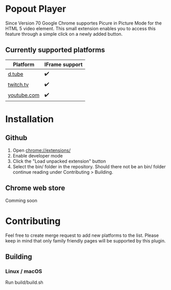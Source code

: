 # Popout Player
Since Version 70 Google Chrome supportes Picure in Picture Mode for the HTML 5 video element. This small extension enables you to access this feature through a simple click on a newly added button.

## Currently supported platforms
Platform|IFrame support
-|-
[d.tube](https://d.tube)| :heavy_check_mark: 
[twitch.tv](https://twitch.tv)| :heavy_check_mark:
[youtube.com](https://youtube.com)| :heavy_check_mark:

# Installation

## Github
1. Open [chrome://extensions/](chrome://extensions/)
1. Enable developer mode
1. Click the "Load unpacked extension" button
1. Select the bin/ folder in the repository. Should there not be an bin/ folder continue reading under Contributing > Building.

## Chrome web store
Comming soon

# Contributing
Feel free to create merge request to add new platforms to the list. Please keep in mind that only family friendly pages will be supported by this plugin.

## Building

### Linux / macOS
Run build/build.sh


